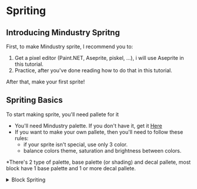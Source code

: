 # Spriting

## Introducing Mindustry Spritng

First, to make Mindustry sprite, I recommend you to:

1. Get a pixel editor (Paint.NET, Aseprite, piskel, ...), i will use Aseprite in this tutorial.
2. Practice, after you've done reading how to do that in this tutorial.

After that, make your first sprite!

## Spriting Basics
To start making sprite, you'll need pallete for it
 - You'll need Mindustry palette. If you don't have it, get it [Here](https://github.com/EclipseTheOldOne/wiki/blob/master/docs/images/modding/spriting/mindustry-pallete.png)
 - If you want to make your own pallete, then you'll need to follow these rules:
    - if your sprite isn't special, use only 3 color.
    - balance colors theme, saturation and brightness between colors.
 
*There's 2 type of palette, base palette (or shading) and decal pallete,
most block have 1 base palette and 1 or more decal pallete.
<details><summary>Block Spriting</summary>
<p>

 //TODO

</p>
</details>